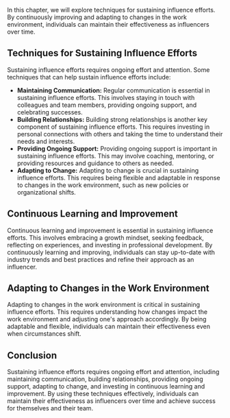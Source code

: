 
In this chapter, we will explore techniques for sustaining influence efforts. By continuously improving and adapting to changes in the work environment, individuals can maintain their effectiveness as influencers over time.

Techniques for Sustaining Influence Efforts
-------------------------------------------

Sustaining influence efforts requires ongoing effort and attention. Some techniques that can help sustain influence efforts include:

* **Maintaining Communication:** Regular communication is essential in sustaining influence efforts. This involves staying in touch with colleagues and team members, providing ongoing support, and celebrating successes.
* **Building Relationships:** Building strong relationships is another key component of sustaining influence efforts. This requires investing in personal connections with others and taking the time to understand their needs and interests.
* **Providing Ongoing Support:** Providing ongoing support is important in sustaining influence efforts. This may involve coaching, mentoring, or providing resources and guidance to others as needed.
* **Adapting to Change:** Adapting to change is crucial in sustaining influence efforts. This requires being flexible and adaptable in response to changes in the work environment, such as new policies or organizational shifts.

Continuous Learning and Improvement
-----------------------------------

Continuous learning and improvement is essential in sustaining influence efforts. This involves embracing a growth mindset, seeking feedback, reflecting on experiences, and investing in professional development. By continuously learning and improving, individuals can stay up-to-date with industry trends and best practices and refine their approach as an influencer.

Adapting to Changes in the Work Environment
-------------------------------------------

Adapting to changes in the work environment is critical in sustaining influence efforts. This requires understanding how changes impact the work environment and adjusting one's approach accordingly. By being adaptable and flexible, individuals can maintain their effectiveness even when circumstances shift.

Conclusion
----------

Sustaining influence efforts requires ongoing effort and attention, including maintaining communication, building relationships, providing ongoing support, adapting to change, and investing in continuous learning and improvement. By using these techniques effectively, individuals can maintain their effectiveness as influencers over time and achieve success for themselves and their team.
